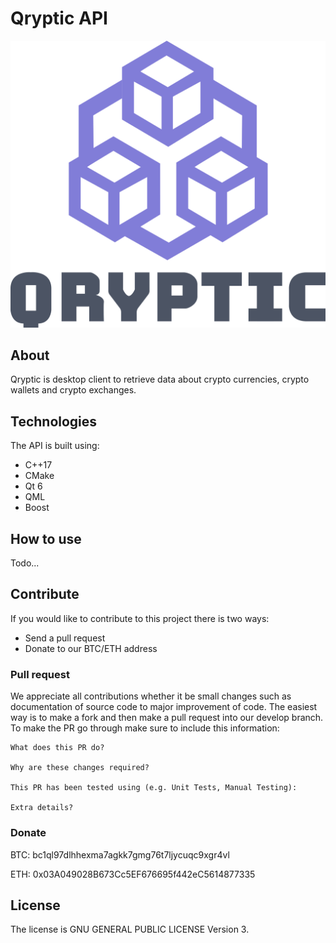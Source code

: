 # Qryptic API 
 
![alt text](qryptic-logo.png "Qryptic")

## About
Qryptic is desktop client to retrieve data about crypto currencies, crypto wallets and crypto exchanges. 

## Technologies

The API is built using:

- C++17
- CMake
- Qt 6
- QML
- Boost

## How to use

Todo...

## Contribute

If you would like to contribute to this project there is two ways:

- Send a pull request
- Donate to our BTC/ETH address

### Pull request

We appreciate all contributions whether it be small changes such as documentation of source code to major improvement of code. The easiest way is to make a fork and then make a pull request into our develop branch. To make the PR go through make sure to include this information:

```
What does this PR do?

Why are these changes required?

This PR has been tested using (e.g. Unit Tests, Manual Testing):

Extra details?
```

### Donate

BTC: bc1ql97dlhhexma7agkk7gmg76t7ljycuqc9xgr4vl

ETH: 0x03A049028B673Cc5EF676695f442eC5614877335

## License

The license is GNU GENERAL PUBLIC LICENSE Version 3.
